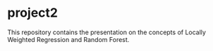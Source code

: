 # project2
This repository contains the presentation on the concepts of Locally Weighted Regression and Random Forest.
